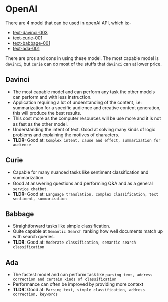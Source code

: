 # OpenAI

There are 4 model that can be used in openAI API, which is:-
- [text-davinci-003](#davinci)
- [text-curie-001](#curie)
- [text-babbage-001](#babbage)
- [text-ada-001](#ada)

There are pros and cons in using these model. The most capable model is `davinci`, but `curie` can do most of the stuffs that `davinci` can at lower price.

## Davinci
- The most capable model and can perform any task the other models can perform and with less instruction.  
- Application requiring a lot of understanding of the content, i.e: summarization for a specific audience and creative content generation, this will produce the best results.
- This cost more as the computer resources will be use more and it is not as fast as the other model.
- Understanding the intent of text. Good at solving many kinds of logic problems and explaining the motives of characters.
- **TLDR:** Good at: `Complex intent, cause and effect, summarization for audience`

## Curie
- Capable for many nuanced tasks like sentiment classification and summarization. 
- Good at answering questions and performing Q&A and as a general `service chatbot`.
- **TLDR:** Good at: `Language translation, complex classification, text sentiment, summarization`

## Babbage
- Straightforward tasks like simple classification.
- Quite capable at `Semantic Search` ranking how well documents match up with search queries.
- **TLDR:** Good at: `Moderate classification, semantic search classification`

## Ada
- The fastest model and can perform task like `parsing text, address correction and certain kinds of classification`
- Performance can often be improved by providing more context
- **TLDR:** Good at: `Parsing text, simple classification, address correction, keywords`
